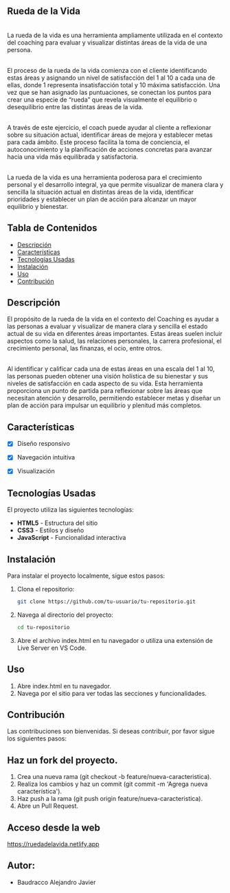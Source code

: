 ## Rueda de la Vida<br>

<br>La rueda de la vida es una herramienta ampliamente utilizada en el contexto del coaching para evaluar y visualizar distintas áreas de la vida de una persona.

<br>El proceso de la rueda de la vida comienza con el cliente identificando estas áreas y asignando un nivel de satisfacción del 1 al 10 a cada una de ellas, donde 1 representa insatisfacción total y 10 máxima satisfacción. Una vez que se han asignado las puntuaciones, se conectan los puntos para crear una especie de “rueda” que revela visualmente el equilibrio o desequilibrio entre las distintas áreas de la vida.

<br>A través de este ejercicio, el coach puede ayudar al cliente a reflexionar sobre su situación actual, identificar áreas de mejora y establecer metas para cada ámbito. Este proceso facilita la toma de conciencia, el autoconocimiento y la planificación de acciones concretas para avanzar hacia una vida más equilibrada y satisfactoria.

<br>La rueda de la vida es una herramienta poderosa para el crecimiento personal y el desarrollo integral, ya que permite visualizar de manera clara y sencilla la situación actual en distintas áreas de la vida, identificar prioridades y establecer un plan de acción para alcanzar un mayor equilibrio y bienestar.

## Tabla de Contenidos

- [Descripción](#descripción)
- [Características](#características)
- [Tecnologías Usadas](#tecnologías-usadas)
- [Instalación](#instalación)
- [Uso](#uso)
- [Contribución](#contribución)

## Descripción

El propósito de la rueda de la vida en el contexto del Coaching es ayudar a las personas a evaluar y visualizar de manera clara y sencilla el estado actual de su vida en diferentes áreas importantes. Estas áreas suelen incluir aspectos como la salud, las relaciones personales, la carrera profesional, el crecimiento personal, las finanzas, el ocio, entre otros.

<br>Al identificar y calificar cada una de estas áreas en una escala del 1 al 10, las personas pueden obtener una visión holística de su bienestar y sus niveles de satisfacción en cada aspecto de su vida. Esta herramienta proporciona un punto de partida para reflexionar sobre las áreas que necesitan atención y desarrollo, permitiendo establecer metas y diseñar un plan de acción para impulsar un equilibrio y plenitud más completos.

## Características

- [x] Diseño responsivo
- [x] Navegación intuitiva
- [x] Visualización


## Tecnologías Usadas

El proyecto utiliza las siguientes tecnologías:

- **HTML5** - Estructura del sitio
- **CSS3** - Estilos y diseño
- **JavaScript** - Funcionalidad interactiva

## Instalación

Para instalar el proyecto localmente, sigue estos pasos:

1. Clona el repositorio:
   ```bash
   git clone https://github.com/tu-usuario/tu-repositorio.git

2. Navega al directorio del proyecto:
   ```bash
   cd tu-repositorio
   
3. Abre el archivo index.html en tu navegador o utiliza una extensión de Live Server en VS Code.

## Uso
 1. Abre index.html en tu navegador.
 2. Navega por el sitio para ver todas las secciones y funcionalidades.
    
## Contribución
Las contribuciones son bienvenidas. Si deseas contribuir, por favor sigue los siguientes pasos:

## Haz un fork del proyecto.
 1. Crea una nueva rama (git checkout -b feature/nueva-caracteristica).
 2. Realiza los cambios y haz un commit (git commit -m 'Agrega nueva característica').
 3. Haz push a la rama (git push origin feature/nueva-caracteristica).
 4. Abre un Pull Request.

## Acceso desde la web

https://ruedadelavida.netlify.app

## Autor: 
 * Baudracco Alejandro Javier


